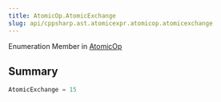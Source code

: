```yaml
---
title: AtomicOp.AtomicExchange
slug: api/cppsharp.ast.atomicexpr.atomicop.atomicexchange
---
```

Enumeration Member in [AtomicOp](/api/cppsharp/ast/atomicexpr/atomicop)

## Summary



```csharp
AtomicExchange = 15
```

